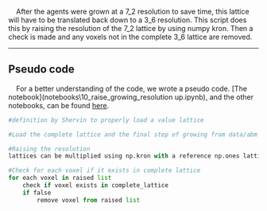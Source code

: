 &nbsp;&nbsp;&nbsp;&nbsp;After the agents were grown at a 7_2 resolution to save time, this lattice will have to be translated back down to a 3_6 resolution. This script does this by raising the resolution of the 7_2 lattice by using numpy kron. Then a check is made and any voxels not in the complete 3_6 lattice are removed.

----------------
## Pseudo code 
&nbsp;&nbsp;&nbsp;&nbsp;For a better understanding of the code, we wrote a pseudo code. [The notebook](notebooks\10_raise_growing_resolution up.ipynb), and the other notebooks, can be found [here](https://miloumulder.github.io/spatial_computing_project_template/index/scripts/).

```Python
#definition by Shervin to properly load a value lattice

#Load the complete lattice and the final step of growing from data/abm

#Raising the resolution
lattices can be multiplied using np.kron with a reference np.ones lattice

#Check for each voxel if it exists in complete lattice
for each voxel in raised list
    check if voxel exists in complete_lattice
    if false
        remove voxel from raised list
        
``` 